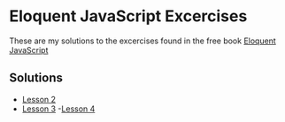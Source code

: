 # Eloquent JavaScript Excercises
These are my solutions to the excercises found in the free book [Eloquent JavaScript](https://eloquentjavascript.net)
## Solutions
- [Lesson 2](/Lesson%202/)
- [Lesson 3](/Lesson%203/)
-[Lesson 4](/Lesson%204/)